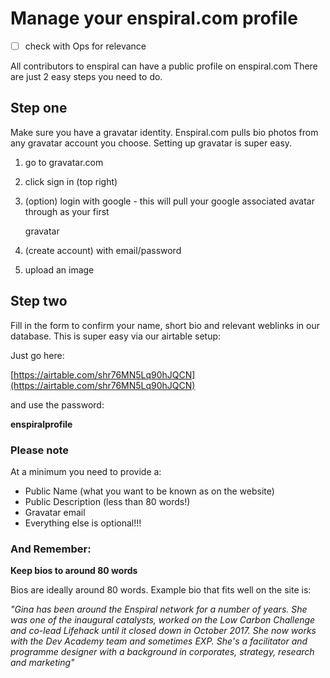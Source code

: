 # Manage your enspiral.com profile

- [ ] check with Ops for relevance

All contributors to enspiral can have a public profile on enspiral.com There are just 2 easy steps you need to do.

## Step one

Make sure you have a gravatar identity. Enspiral.com pulls bio photos from any gravatar account you choose. Setting up gravatar is super easy.

1. go to ​gravatar.com
2. click sign in \(top right\)
3. \(option\) login with google - this will pull your google associated avatar through as your first

   gravatar

4. \(create account\) with email/password
5. upload an image

## Step two

Fill in the form to confirm your name, short bio and relevant weblinks in our database. This is super easy via our airtable setup:

Just go here:

​[https://airtable.com/shr76MN5Lq90hJQCN​](https://airtable.com/shr76MN5Lq90hJQCN)

and use the password:

**enspiralprofile**

### Please note

At a minimum you need to provide a:

* Public Name \(what you want to be known as on the website\)
* Public Description \(less than 80 words!\)
* Gravatar email
* Everything else is optional!!!

### And Remember:

**Keep bios to around 80 words**

Bios are ideally around 80 words. Example bio that fits well on the site is:

_"Gina has been around the Enspiral network for a number of years. She was one of the inaugural catalysts, worked on the Low Carbon Challenge and co-lead Lifehack until it closed down in October 2017. She now works with the Dev Academy team and sometimes EXP. She's a facilitator and programme designer with a background in corporates, strategy, research and marketing"_

